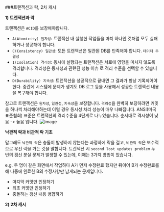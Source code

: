###트랜잭션과 락, 2차 캐시

**1) 트랜잭션과 락**

트랜잭션은 `ACID`를 보장해야합니다.

- `A(Atomicity) 원자성`: 트랜잭션 내 실행한 작업들을 마치 하나인 것처럼 모두 실패하거나 성공해야 합니다.
- `C(Consistency) 일관성`: 모든 트랜잭션은 일관된 DB를 만족해야 합니다. `데이터 무결성`
- `I(Isolation) 격리성`: 동시에 실행되는 트랜잭션은 서로에 영향을 미치지 않도록 격리합니다. 격리성은 동시성과 관련된 성능 이슈
로 격리 수준을 선택할 수 있습니다. 
- `D(Durability) 지속성`: 트랜잭션을 성공적으로 끝내면 그 결과가 항상 기록되어야 한다. 중간에 시스템에 문제가 생겨도 
DB 로그 등을 사용해서 성공한 트랜잭션 내용을 복구해야 합니다.

참고로 트랜잭션은 `원자성`, `일관성`, `지속성`을 보장합니다. `격리성`을 완벽히 보장하려면 커밋을 하나씩 처리해야하는데
이럴 경우 동시성 처리 성능이 매우 나빠집니다. ANSI(미국표준협회) 표준은 트랜잭션의 격리수준을 4단계로 나누었습니다. 
순서대로 격시성이 낮음 -> 높음 입니다.
![image](https://user-images.githubusercontent.com/61368705/132099286-31f86c17-7403-4315-9a30-7d30139ead5f.png)

**낙관적 락과 비관적 락 기초**

말그래도 `낙관적 락`은 충둘이 발생하지 않는다는 과정하에 락을 걸고, `비관적 락`은 보수적으로 우선 락을 거는 것을 말합니다.
트랜잭션 시 `second lost updates problem` 두 번의 갱신 분실 문제가 발생할 수 있는데, 이때는 3가지 방법이 있습니다.

e.g. 두 명이 같은 화면에서 작업하다 A가 먼저 수정완료 했지만 뒤이어 B가 수정완료를 해 나중에 완료한 B의 수정사항만 남게되는 
문제입니다.

- 마지막 커밋만 인정하기
- 최초 커밋만 인정하기 
- 충돌하는 갱신 내용 병합하기


**2) 2차 캐시**

